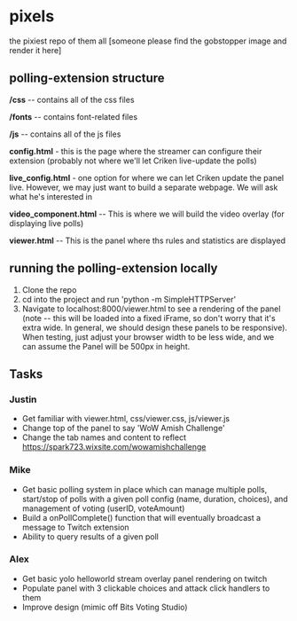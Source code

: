 # pixels
the pixiest repo of them all [someone please find the gobstopper image and render it here]

## polling-extension structure

**/css** -- contains all of the css files

**/fonts** -- contains font-related files

**/js** -- contains all of the js files

**config.html** - this is the page where the streamer can configure their extension (probably not where we'll let Criken live-update the polls)

**live_config.html** - one option for where we can let Criken update the panel live. However, we may just want to build a separate webpage. We will ask what he's interested in

**video_component.html** -- This is where we will build the video overlay (for displaying live polls)

**viewer.html** -- This is the panel where ths rules and statistics are displayed

## running the polling-extension locally

1. Clone the repo
2. cd into the project and run 'python -m SimpleHTTPServer'
3. Navigate to localhost:8000/viewer.html to see a rendering of the panel (note -- this will be loaded into a fixed iFrame, so don't worry that it's extra wide. In general, we should design these panels to be responsive). When testing, just adjust your browser width to be less wide, and we can assume the Panel will be 500px in height.

## Tasks

### Justin
- Get familiar with viewer.html, css/viewer.css, js/viewer.js
- Change top of the panel to say 'WoW Amish Challenge'
- Change the tab names and content to reflect https://spark723.wixsite.com/wowamishchallenge

### Mike
- Get basic polling system in place which can manage multiple polls, start/stop of polls with a given poll config (name, duration, choices), and management of voting (userID, voteAmount)
- Build a onPollComplete() function that will eventually broadcast a message to Twitch extension
- Ability to query results of a given poll

### Alex
- Get basic yolo helloworld stream overlay panel rendering on twitch
- Populate panel with 3 clickable choices and attack click handlers to them
- Improve design (mimic off Bits Voting Studio)